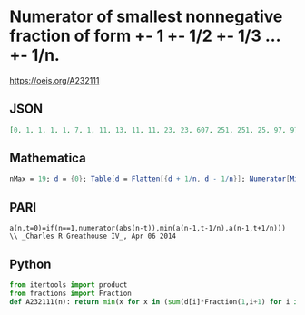 # Numerator of smallest nonnegative fraction of form \+\- 1 \+\- 1/2 \+\- 1/3 \.\.\. \+\- 1/n\.
https://oeis.org/A232111
## JSON
```JSON
[0, 1, 1, 1, 1, 7, 1, 11, 13, 11, 11, 23, 23, 607, 251, 251, 25, 97, 97, 3767, 3767, 3767, 457, 24319, 24319, 7951, 4261, 13703, 13703, 872843, 872843, 17424097, 13828799, 902339, 7850449, 7850449, 7850449, 1526171, 68185267, 3429883, 3429883]
```
## Mathematica
```Mathematica
nMax = 19; d = {0}; Table[d = Flatten[{d + 1/n, d - 1/n}]; Numerator[Min[Abs[d]]], {n, nMax}] (* _T. D. Noe_, Nov 20 2013 *)
```
## PARI
```PARI
a(n,t=0)=if(n==1,numerator(abs(n-t)),min(a(n-1,t-1/n),a(n-1,t+1/n))) \\ _Charles R Greathouse IV_, Apr 06 2014
```
## Python
```Python
from itertools import product
from fractions import Fraction
def A232111(n): return min(x for x in (sum(d[i]*Fraction(1,i+1) for i in range(n)) for d in product((1,-1),repeat=n)) if x >= 0).numerator # _Chai Wah Wu_, Nov 24 2021
```

